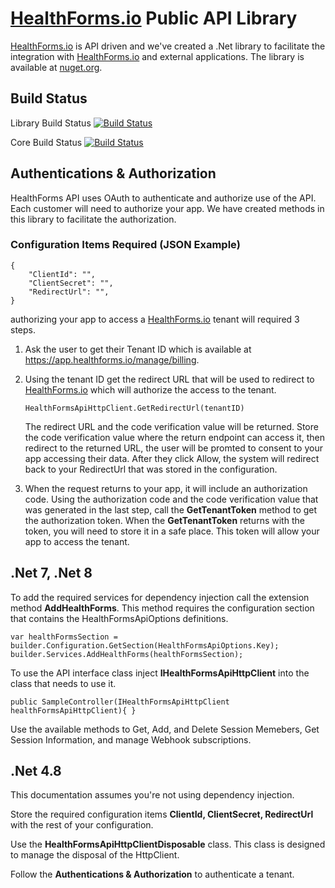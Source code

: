 # [HealthForms.io](https://healthforms.io) Public API Library
[HealthForms.io](https://healthforms.io) is API driven and we've created a .Net library to facilitate the integration with [HealthForms.io](https://healthforms.io) and external applications. The library is available at [nuget.org](https://www.nuget.org/packages/HealthForms.Api/).

## Build Status
Library Build Status
[![Build Status](https://dev.azure.com/southport/HealthForms/_apis/build/status%2FHealthForms.PublicApi.Library?branchName=main)](https://dev.azure.com/southport/HealthForms/_build/latest?definitionId=44&branchName=main)

Core Build Status
[![Build Status](https://dev.azure.com/southport/HealthForms/_apis/build/status%2FHealthForms.PublicApi.Core?branchName=main)](https://dev.azure.com/southport/HealthForms/_build/latest?definitionId=43&branchName=main)

## Authentications & Authorization

HealthForms API uses OAuth to authenticate and authorize use of the API. Each customer will need to authorize your app. We have created methods in this library to facilitate the authorization. 

### Configuration Items Required (JSON Example)

```
{
    "ClientId": "",
    "ClientSecret": "",
    "RedirectUrl": "",
}
```

authorizing your app to access a [HealthForms.io](https://healthforms.io) tenant will required 3 steps. 

1. Ask the user to get their Tenant ID which is available at https://app.healthforms.io/manage/billing.

1. Using the tenant ID get the redirect URL that will be used to redirect to [HealthForms.io](https://healthforms.io) which will authorize the access to the tenant.
    ```
    HealthFormsApiHttpClient.GetRedirectUrl(tenantID)
    ```
    The redirect URL and the code verification value will be returned. Store the code verification value where the return endpoint can access it, then redirect to the returned URL, the user will be promted to consent to your app accessing their data. After they click Allow, the system will redirect back to your RedirectUrl that was stored in the configuration.

1. When the request returns to your app, it will include an authorization code. Using the authorization code and the code verification value that was generated in the last step, call the **GetTenantToken** method to get the authorization token. When the **GetTenantToken** returns with the token, you will need to store it in a safe place. This token will allow your app to access the tenant. 

## .Net 7, .Net 8

To add the required services for dependency injection call the extension method **AddHealthForms**. This method requires the configuration section that contains the HealthFormsApiOptions definitions.

```
var healthFormsSection = builder.Configuration.GetSection(HealthFormsApiOptions.Key);
builder.Services.AddHealthForms(healthFormsSection);
```

To use the API interface class inject **IHealthFormsApiHttpClient** into the class that needs to use it. 

```
public SampleController(IHealthFormsApiHttpClient healthFormsApiHttpClient){ }
```

Use the available methods to Get, Add, and Delete Session Memebers, Get Session Information, and manage Webhook subscriptions.


## .Net 4.8

This documentation assumes you're not using dependency injection. 

Store the required configuration items **ClientId, ClientSecret, RedirectUrl** with the rest of your configuration. 

Use the **HealthFormsApiHttpClientDisposable** class. This class is designed to manage the disposal of the HttpClient. 

Follow the **Authentications & Authorization** to authenticate a tenant.
